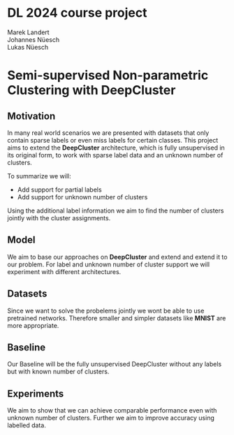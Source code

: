 # DL 2024 course project

Marek Landert  
Johannes Nüesch  
Lukas Nüesch  

# Semi-supervised Non-parametric Clustering with DeepCluster

## Motivation
In many real world scenarios we are presented with datasets that only contain sparse labels or even miss labels for certain classes. 
This project aims to extend the **DeepCluster** architecture, which is fully unsupervised in its original form, to work with sparse label data and an unknown number of clusters. 

To summarize we will:
- Add support for partial labels
- Add support for unknown number of clusters

Using the additional label information we aim to find the number of clusters jointly with the cluster assignments.

## Model
We aim to base our approaches on **DeepCluster** and extend and extend it to our problem. For label and unknown number of cluster support we will experiment with different architectures.

## Datasets
Since we want to solve the probelems jointly we wont be able to use pretrained networks. Therefore smaller and simpler datasets like **MNIST** are more
appropriate.

## Baseline
Our Baseline will be the fully unsupervised DeepCluster without any labels but with known number of clusters.


## Experiments
We aim to show that we can achieve comparable performance even with unknown number of clusters. Further we aim to improve accuracy using labelled data.


